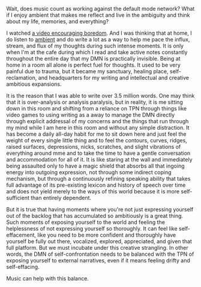 Wait, does music count as working against the default mode network? What if I enjoy ambient that makes me reflect and live in the ambiguity and think about my life, memories, and everything?

I watched [a video encouraging boredom](https://www.youtube.com/watch?v=orQKfIXMiA8). And I was thinking that at home, I do listen to [ambient](https://www.youtube.com/watch?v=xLoYp9wbpJI) and do write a lot as a way to help me pace the influx, stream, and flux of my thoughts during such intense moments. It is only when I'm at the cafe during which I read and take active notes constantly throughout the entire day that my DMN is practically invisible. Being at home in a room all alone is perfect fuel for thoughts. It used to be very painful due to trauma, but it became my sanctuary, healing place, self-reclamation, and headquarters for my writing and intellectual and creative ambitious expansions.

It is the reason that I was able to write over 3.5 million words. One may think that it is over-analysis or analysis paralysis, but in reality, it is me sitting down in this room and shifting from a reliance on TPN through things like video games to using writing as a away to manage the DMN directly through explicit addressal of my concerns and the things that run through my mind while I am here in this room and without any simple distraction. It has become a daily all-day habit for me to sit down here and just feel the weight of every single little thing and to feel the contours, curves, ridges, raised surfaces, depressions, nicks, scratches, and slight vibrations of everything around mme and to take the time to have a gentle conversation and accommodation for all of it. It is like staring at the wall and immediately being assaulted only to have a magic shield that absorbs all that ingoing energy into outgoing expression, not through some indirect coping mechanism, but through a continuously refining speaking ability that takes full advantage of its pre-existing lexicon and history of speech over time and does not yield merely to the ways of this world because it is more self-sufficient than entirely dependent.

But it is true that having moments where you're not just expressing yourself out of the backlog that has accumulated so ambitiously is a great thing. Such moments of exposing yourself to the world and feeling the helplessness of not expressing yourself so thoroughly. It can feel like self-effacement, like you need to be more confident and thoroughly have yourself be fully out there, vocalized, explored, appreciated, and given that full platform. But we must incubate under this creative strangling. In other words, the DMN of self-confrontation needs to be balanced with the TPN of exposing yourself to external narratives, even if it means feeling drifty and self-effacing.

Music can help with this balance.